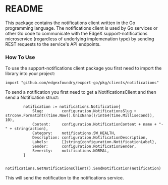 # README #
This package contains the notifications client written in the Go programming language.  The notifications client is used by Go services or other Go code to communicate with the EdgeX support-notifications microservice (regardless of underlying implemenation type) by sending REST requests to the service's API endpoints.

### How To Use ###
To use the support-notifications client package you first need to import the library into your project:
```
import "github.com/edgexfoundry/export-go/pkg/clients/notifications"
```
To send a notification you first need to get a NotificationsClient and then send a Notification struct:
```
		notification := notifications.Notification{
			Slug:        configuration.NotificationsSlug + strconv.FormatInt((time.Now().UnixNano()/int64(time.Millisecond)), 10),
			Content:     configuration.NotificationContent + name + "-" + string(action),
			Category:    notifications.SW_HEALTH,
			Description: configuration.NotificationDescription,
			Labels:      []string{configuration.NotificationLabel},
			Sender:      configuration.NotificationSender,
			Severity:    notifications.NORMAL,
		}

		notifications.GetNotificationsClient().SendNotification(notification)
```
This will send the notification to the notifications service.
